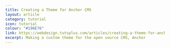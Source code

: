 ```yaml
---
title: Creating a Theme for Anchor CMS
layout: article
category: tutorial
icon: tutorial
colour: "#196E76"
link: https://webdesign.tutsplus.com/articles/creating-a-theme-for-anchor-cms--webdesign-13037
excerpt: Making a custom theme for the open source CMS, Anchor
---
```

